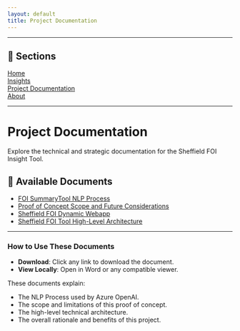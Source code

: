 ```yaml
---
layout: default
title: Project Documentation
---
```

---

## 📄 Sections

[Home](/index.md)  
[Insights](/insights.md)  
[Project Documentation](/project.md)  
[About](/about.md)

---
# Project Documentation

Explore the technical and strategic documentation for the Sheffield FOI Insight Tool.

## 📄 Available Documents

- [FOI SummaryTool NLP Process](./FOI%20SummaryTool%20NLP%20Process.docx)
- [Proof of Concept Scope and Future Considerations](./1.%20Proof%20of%20Concept%20Scope%20and%20Future%20Considerations.docx)
- [Sheffield FOI Dynamic Webapp](./2.%20Sheffield%20FOI%20Dynamic%20Webapp.docx)
- [Sheffield FOI Tool High-Level Architecture](./3.%20Sheffield%20FOI%20Tool%20High-Level%20Architecture.docx)

---

### How to Use These Documents

- **Download**: Click any link to download the document.
- **View Locally**: Open in Word or any compatible viewer.

These documents explain:
- The NLP Process used by Azure OpenAI.
- The scope and limitations of this proof of concept.
- The high-level technical architecture.
- The overall rationale and benefits of this project.
